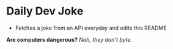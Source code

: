 
# Daily Dev Joke

- Fetches a joke from an API everyday and edits this README

**Are computers dangerous?**
*Nah, they don't byte.*